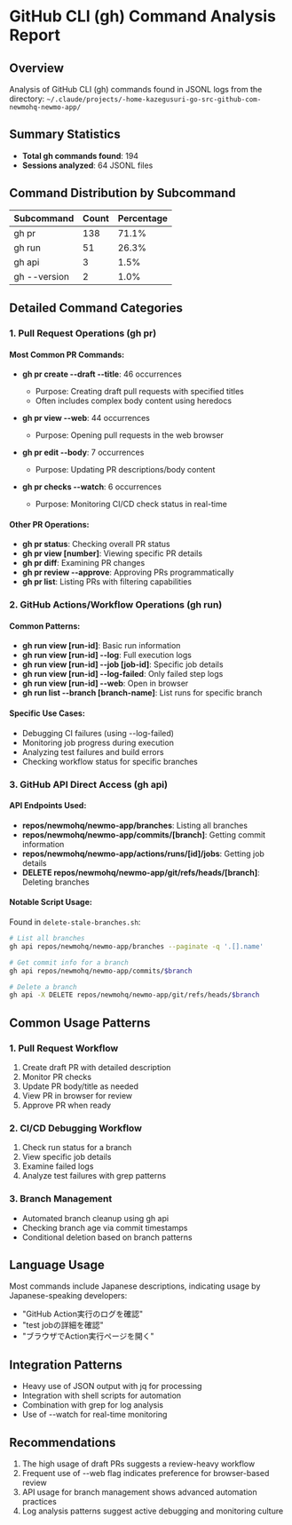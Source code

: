 # GitHub CLI (gh) Command Analysis Report

## Overview
Analysis of GitHub CLI (gh) commands found in JSONL logs from the directory:
`~/.claude/projects/-home-kazegusuri-go-src-github-com-newmohq-newmo-app/`

## Summary Statistics
- **Total gh commands found**: 194
- **Sessions analyzed**: 64 JSONL files

## Command Distribution by Subcommand

| Subcommand | Count | Percentage |
|------------|-------|------------|
| gh pr      | 138   | 71.1%      |
| gh run     | 51    | 26.3%      |
| gh api     | 3     | 1.5%       |
| gh --version | 2   | 1.0%       |

## Detailed Command Categories

### 1. Pull Request Operations (gh pr)

#### Most Common PR Commands:
- **gh pr create --draft --title**: 46 occurrences
  - Purpose: Creating draft pull requests with specified titles
  - Often includes complex body content using heredocs
  
- **gh pr view --web**: 44 occurrences
  - Purpose: Opening pull requests in the web browser
  
- **gh pr edit --body**: 7 occurrences
  - Purpose: Updating PR descriptions/body content
  
- **gh pr checks --watch**: 6 occurrences
  - Purpose: Monitoring CI/CD check status in real-time

#### Other PR Operations:
- **gh pr status**: Checking overall PR status
- **gh pr view [number]**: Viewing specific PR details
- **gh pr diff**: Examining PR changes
- **gh pr review --approve**: Approving PRs programmatically
- **gh pr list**: Listing PRs with filtering capabilities

### 2. GitHub Actions/Workflow Operations (gh run)

#### Common Patterns:
- **gh run view [run-id]**: Basic run information
- **gh run view [run-id] --log**: Full execution logs
- **gh run view [run-id] --job [job-id]**: Specific job details
- **gh run view [run-id] --log-failed**: Only failed step logs
- **gh run view [run-id] --web**: Open in browser
- **gh run list --branch [branch-name]**: List runs for specific branch

#### Specific Use Cases:
- Debugging CI failures (using --log-failed)
- Monitoring job progress during execution
- Analyzing test failures and build errors
- Checking workflow status for specific branches

### 3. GitHub API Direct Access (gh api)

#### API Endpoints Used:
- **repos/newmohq/newmo-app/branches**: Listing all branches
- **repos/newmohq/newmo-app/commits/[branch]**: Getting commit information
- **repos/newmohq/newmo-app/actions/runs/[id]/jobs**: Getting job details
- **DELETE repos/newmohq/newmo-app/git/refs/heads/[branch]**: Deleting branches

#### Notable Script Usage:
Found in `delete-stale-branches.sh`:
```bash
# List all branches
gh api repos/newmohq/newmo-app/branches --paginate -q '.[].name'

# Get commit info for a branch
gh api repos/newmohq/newmo-app/commits/$branch

# Delete a branch
gh api -X DELETE repos/newmohq/newmo-app/git/refs/heads/$branch
```

## Common Usage Patterns

### 1. Pull Request Workflow
1. Create draft PR with detailed description
2. Monitor PR checks
3. Update PR body/title as needed
4. View PR in browser for review
5. Approve PR when ready

### 2. CI/CD Debugging Workflow
1. Check run status for a branch
2. View specific job details
3. Examine failed logs
4. Analyze test failures with grep patterns

### 3. Branch Management
- Automated branch cleanup using gh api
- Checking branch age via commit timestamps
- Conditional deletion based on branch patterns

## Language Usage
Most commands include Japanese descriptions, indicating usage by Japanese-speaking developers:
- "GitHub Action実行のログを確認"
- "test jobの詳細を確認"
- "ブラウザでAction実行ページを開く"

## Integration Patterns
- Heavy use of JSON output with jq for processing
- Integration with shell scripts for automation
- Combination with grep for log analysis
- Use of --watch for real-time monitoring

## Recommendations
1. The high usage of draft PRs suggests a review-heavy workflow
2. Frequent use of --web flag indicates preference for browser-based review
3. API usage for branch management shows advanced automation practices
4. Log analysis patterns suggest active debugging and monitoring culture